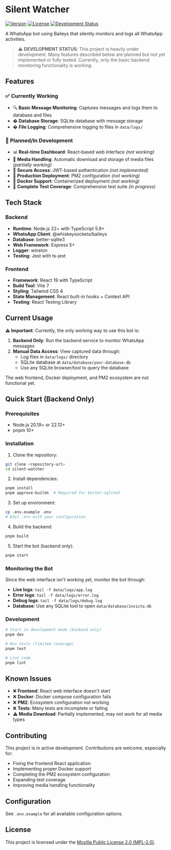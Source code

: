 # Silent Watcher

[![Version](https://img.shields.io/badge/version-0.1.0-blue.svg)](https://github.com/InvictusNavarchus/silent-watcher/releases)
[![License](https://img.shields.io/badge/license-MPL--2.0-orange.svg)](https://www.mozilla.org/en-US/MPL/2.0/)
[![Development Status](https://img.shields.io/badge/status-heavily%20under%20development-red.svg)](https://github.com/InvictusNavarchus/silent-watcher)

A WhatsApp bot using Baileys that silently monitors and logs all WhatsApp activities. 

> ⚠️ **DEVELOPMENT STATUS**: This project is heavily under development. Many features described below are planned but not yet implemented or fully tested. Currently, only the basic backend monitoring functionality is working.

## Features

### ✅ Currently Working
- 🔍 **Basic Message Monitoring**: Captures messages and logs them to database and files
- �️ **Database Storage**: SQLite database with message storage
- � **File Logging**: Comprehensive logging to files in `data/logs/`

### 🚧 Planned/In Development
- 📊 **Real-time Dashboard**: React-based web interface *(not working)*
- 📱 **Media Handling**: Automatic download and storage of media files *(partially working)*
- 🔐 **Secure Access**: JWT-based authentication *(not implemented)*
- 🚀 **Production Deployment**: PM2 configuration *(not working)*
- 🐳 **Docker Support**: Containerized deployment *(not working)*
- 🧪 **Complete Test Coverage**: Comprehensive test suite *(in progress)*

## Tech Stack

### Backend
- **Runtime**: Node.js 22+ with TypeScript 5.8+
- **WhatsApp Client**: @whiskeysockets/baileys
- **Database**: better-sqlite3
- **Web Framework**: Express 5+
- **Logger**: winston
- **Testing**: Jest with ts-jest

### Frontend
- **Framework**: React 19 with TypeScript
- **Build Tool**: Vite 7
- **Styling**: Tailwind CSS 4
- **State Management**: React built-in hooks + Context API
- **Testing**: React Testing Library

## Current Usage

**⚠️ Important**: Currently, the only working way to use this bot is:

1. **Backend Only**: Run the backend service to monitor WhatsApp messages
2. **Manual Data Access**: View captured data through:
   - Log files in `data/logs/` directory
   - SQLite database at `data/database/your-database.db`
   - Use any SQLite browser/tool to query the database

The web frontend, Docker deployment, and PM2 ecosystem are not functional yet.

## Quick Start (Backend Only)

### Prerequisites

- Node.js 20.19+ or 22.12+
- pnpm 10+

### Installation

1. Clone the repository:
```bash
git clone <repository-url>
cd silent-watcher
```

2. Install dependencies:
```bash
pnpm install
pnpm approve-builds  # Required for better-sqlite3
```

3. Set up environment:
```bash
cp .env.example .env
# Edit .env with your configuration
```

4. Build the backend:
```bash
pnpm build
```

5. Start the bot (backend only):
```bash
pnpm start
```

### Monitoring the Bot

Since the web interface isn't working yet, monitor the bot through:

- **Live logs**: `tail -f data/logs/app.log`
- **Error logs**: `tail -f data/logs/error.log`
- **Debug logs**: `tail -f data/logs/debug.log`
- **Database**: Use any SQLite tool to open `data/database/invicta.db`

### Development

```bash
# Start in development mode (backend only)
pnpm dev

# Run tests (limited coverage)
pnpm test

# Lint code
pnpm lint
```

## Known Issues

- ❌ **Frontend**: React web interface doesn't start
- ❌ **Docker**: Docker compose configuration fails
- ❌ **PM2**: Ecosystem configuration not working
- ❌ **Tests**: Many tests are incomplete or failing
- ⚠️ **Media Download**: Partially implemented, may not work for all media types

## Contributing

This project is in active development. Contributions are welcome, especially for:

- Fixing the frontend React application
- Implementing proper Docker support
- Completing the PM2 ecosystem configuration
- Expanding test coverage
- Improving media handling functionality

## Configuration

See `.env.example` for all available configuration options.

## License

This project is licensed under the [Mozilla Public License 2.0 (MPL-2.0)](https://www.mozilla.org/en-US/MPL/2.0/).
